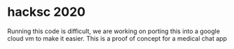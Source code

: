 # hacksc 2020

Running this code is difficult, we are working on porting this into a google cloud vm to make it easier.
This is a proof of concept for a medical chat app
